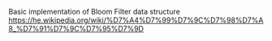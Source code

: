 Basic implementation of Bloom Filter data structure
https://he.wikipedia.org/wiki/%D7%A4%D7%99%D7%9C%D7%98%D7%A8_%D7%91%D7%9C%D7%95%D7%9D
